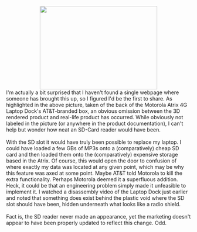 

<div class="separator" style="clear: both; text-align: center;"><a href="http://1.bp.blogspot.com/-oIV0__1R9Is/TvBEDitAQyI/AAAAAAAAA_k/vIdk0P1ycqI/s1600/DSC_0218.JPG" imageanchor="1" style="margin-left: 1em; margin-right: 1em;"><img border="0" height="228" src="http://1.bp.blogspot.com/-oIV0__1R9Is/TvBEDitAQyI/AAAAAAAAA_k/vIdk0P1ycqI/s320/DSC_0218.JPG" width="320" /></a></div>I'm actually a bit surprised that I haven't found a single webpage where someone has brought this up, so I figured I'd be the first to share. As highlighted in the above picture, taken of the back of the Motorola Atrix 4G Laptop Dock's AT&amp;T-branded box, an obvious omission between the 3D rendered product and real-life product has occurred. While obviously not labeled in the picture (or anywhere in the product documentation), I can't help but wonder how neat an SD-Card reader would have been.<br /><br />With the SD slot it would have truly been possible to replace my laptop. I could have loaded a few GBs of MP3s onto a (comparatively) cheap SD card and then loaded them onto the (comparatively) expensive storage based in the Atrix. Of course, this would open the door to confusion of where exactly my data was located at any given point, which may be why this feature was axed at some point. Maybe AT&amp;T told Motorola to kill the extra functionality. Perhaps Motorola deemed it a superfluous addition. Heck, it could be that an engineering problem simply made it unfeasible to implement it. I watched a disassembly video of the Laptop Dock just earlier and noted that something does exist behind the plastic void where the SD slot should have been, hidden underneath what looks like a radio shield.<br /><br />Fact is, the SD reader never made an appearance, yet the marketing doesn't appear to have been properly updated to reflect this change. Odd.